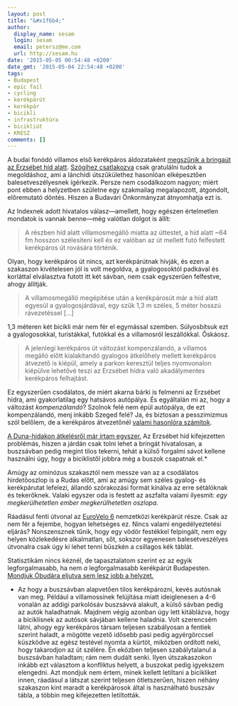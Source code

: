 ```yaml
---
layout: post
title: "&#x1f6b4;"
author:
  display_name: sesam
  login: sesam
  email: petersz@me.com
  url: http://sesam.hu
date: '2015-05-05 00:54:48 +0200'
date_gmt: '2015-05-04 22:54:48 +0200'
tags:
- Budapest
- epic fail
- cycling
- kerékpárút
- kerékpár
- bicikli
- infrastruktúra
- bicikliút
- KRESZ
comments: []
---
```


A budai fonódó villamos első kerékpáros áldozataként [megszűnik a bringaút az Erzsébet híd alatt](http://index.hu/kerekagy/2015/05/04/megszunik_a_bringaut_az_erzsebet_hid_alatt/). [Szögihez csatlakozva](https://twitter.com/szoges/status/595316115468898306) csak gratulálni tudok a megoldáshoz, ami a lánchídi útszűkülethez hasonlóan elképesztően balesetveszélyesnek ígérkezik. Persze nem csodálkozom nagyon; miért pont ebben a helyzetben születne egy szakmailag megalapozott, átgondolt, előremutató döntés. Hiszen a Budavári Önkormányzat átnyomhatja ezt is.

Az Indexnek adott hivatalos válasz—amellett, hogy egészen értelmetlen mondatok is vannak benne—még valótlan dolgot is állít:

> A részben híd alatt villamosmegálló miatta az úttestet, a híd alatt ~64 fm hosszon szélesíteni kell és ez valóban az út mellett futó felfestett kerékpáros út rovására történik.

Olyan, hogy kerékpáros út nincs, azt kerékpárútnak hívják, és ezen a szakaszon kivételesen jól is volt megoldva, a gyalogosoktól padkával és korláttal elválasztva futott itt két sávban, nem csak egyszerűen felfestve, ahogy állítják.

> A villamosmegálló megépítése után a kerékpárosút már a híd alatt egyesül a gyalogosjárdával, egy szűk 1,3 m széles, 5 méter hosszú rávezetéssel [...]

1,3 méteren két bicikli már nem fér el egymással szemben. Súlyosbítsuk ezt a gyalogosokkal, turistákkal, futókkal és a villamosról leszállókkal. Őskáosz.

> A jelenlegi kerékpáros út változást kompenzálandó, a villamos megálló előtt kialakítandó gyalogos átkelőhely mellett kerékpáros átvezető is kiépül, amely a parkon keresztül teljes nyomvonalon kiépülve lehetővé teszi az Erzsébet hídra való akadálymentes kerékpáros felhajtást.

Ez egyszerűen csodálatos, de miért akarna bárki is felmenni az Erzsébet hídra, ami gyakorlatilag egy hatsávos autópálya. És egyáltalán mi az, hogy a változást _kompenzálandó_? Szolnok felé nem épül autópálya, de ezt kompenzálandó, menj inkább Szeged felé? Ja, és biztosan a pesszimizmus szól belőlem, de a kerékpáros átvezetőnél [valami hasonlóra számítok](/2013/05/08/margit-hid-budai-hidfo).

[A Duna-hidakon átkelésről már írtam egyszer.](/2014/08/20/magunk-alatt-koptatjuk-a-gumit) Az Erzsébet híd kifejezetten problémás, hiszen a járdán csak tolni lehet a bringát hivatalosan, a buszsávban pedig megint tilos tekerni, tehát a külső forgalmi sávot kellene használni úgy, hogy a biciklistől jobbra még a buszok csapatnak el.*

Amúgy az ominózus szakasztól nem messze van az a csodálatos hirdetőoszlop is a Rudas előtt, ami az amúgy sem széles gyalog- és kerékpárutat lefelezi, állandó szórakozási formát kínálva az erre sétálóknak és tekerőknek. Valaki egyszer oda is festett az aszfalta valami ilyesmit: _egy megkerülhetetlen ember megkerülhetetlen oszlopa._

Ráadásul fenti útvonal az [EuroVelo 6](http://www.eurovelo.com/en/eurovelos/eurovelo-6) nemzetközi kerékpárút része. Csak az nem fér a fejembe, hogyan lehetséges ez. Nincs valami engedélyeztetési eljárás? Nonszensznek tűnik, hogy egy vödör festékkel felpingált, nem egy helyen közlekedésre alkalmatlan, sőt, sokszor egyenesen balesetveszélyes útvonalra csak úgy ki lehet tenni büszkén a csillagos kék táblát.

Statisztikám nincs kéznél, de tapasztalatom szerint ez az egyik legforgalmasabb, ha nem _a_ legforgalmasabb kerékpárút Budapesten. [Mondjuk Óbudára eljutva sem lesz jobb a helyzet.](/2013/05/07/eurovelo-6/)

* Az hogy a buszsávban alapvetően tilos kerékpározni, kevés autósnak van meg. Például a villamossínek felújítása miatt ideiglenesen a 4-6 vonalán az addigi parkolósáv buszsávvá alakult, a külső sávban pedig az autók haladhatnak. Majdnem végig azonban úgy lett kitáblázva, hogy a biciklisnek az autósok sávjában kellene haladnia. Volt szerencsém látni, ahogy egy kerékpáros társam teljesen szabályosan a fentiek szerint haladt, a mögötte vezető idősebb pasi pedig agyérgörccsel küszködve az egész testével nyomta a kürtöt, miközben ordított neki, hogy takarodjon az út szélére. Én eközben teljesen szabálytalanul a buszsávban haladtam; rám nem dudált senki. Ilyen útszakaszokon inkább ezt választom a konfliktus helyett, a buszokat pedig igyekszem elengedni. Azt mondjuk nem értem, minek kellett letiltani a bicikliket innen, ráadásul a látszat szerint teljesen ötletszerűen, hiszen néhány szakaszon kint maradt a kerékpárosok által is használható buszsáv tábla, a többin meg kifejezetten letiltották.
